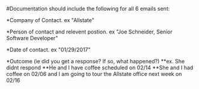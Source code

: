 #Documentation should include the following for all 6 emails sent:

*Company of Contact. ex "Allstate"

*Person of contact and relevent postion. ex "Joe Schneider, Senior Software Developer"

*Date of contact. ex "01/29/2017"

*Outcome (ie did you get a response? If so, what happened?)
**ex. She didnt respond
**He and I have coffee scheduled on 02/14
**She and I had coffee on 02/06 and I am going to tour the Allstate office next week on 02/16
